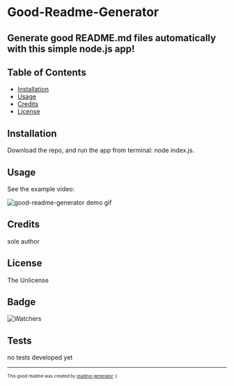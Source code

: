 
# Good-Readme-Generator

## Generate good README.md files automatically with this simple node.js app!

## Table of Contents

* [Installation](#installation)
* [Usage](#usage)
* [Credits](#credits)
* [License](#license)


## Installation

Download the repo, and run the app from terminal: node index.js.  


## Usage 

See the example video:  

![good-readme-generator demo gif](./assets/images/app-name_demo.gif)


## Credits

sole author  


## License

The Unlicense  


## Badge

![Watchers](https://img.shields.io/github/watchers/jamesboblak/readme-generator?style=social)


## Tests

no tests developed yet

---

<sup><sub> This good readme was created by [readme-generator](https://github.com/jamesboblak/readme-generator) :)</sub></sup>